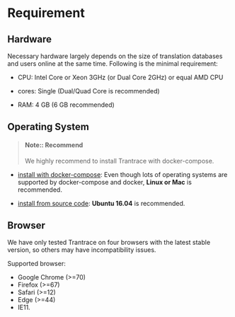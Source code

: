 # Requirement

## Hardware

Necessary hardware largely depends on the size of translation databases and users online at the same time. Following is the minimal requirement:

* CPU: Intel Core or Xeon 3GHz \(or Dual Core 2GHz\) or equal AMD CPU

* cores: Single \(Dual/Quad Core is recommended\)

* RAM: 4 GB \(6 GB recommended\)

## Operating System

> #### Note:: Recommend
>
> We highly recommend to install Trantrace with docker-compose.

- [install with docker-compose](install-with-docker-compose.md): Even though lots of operating systems are supported by docker-compose and docker, **Linux or Mac** is recommended.

- [install from source code](install-from-source.md): **Ubuntu 16.04** is recommended.


## Browser

We have only tested Trantrace on four browsers with the latest stable version, so others may have incompatibility issues.


Supported browser:
- Google Chrome (>=70)
- Firefox (>=67)
- Safari (>=12)
- Edge (>=44)
- IE11.
